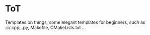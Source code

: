 # ToT
Templates on things, some elegant templates for beginners, such as .c/.cpp, .py, Makefile, CMakeLists.txt ...
